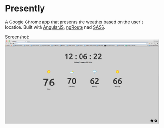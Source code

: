# Presently

A Google Chrome app that presents the weather based on the user's location. Built with [AngularJS](https://angularjs.org/), [ngRoute](https://code.angularjs.org/1.5.0-rc.2/angular-route.min.js) nad [SASS](http://sass-lang.com/).

Screenshot:
![Alt text](img/presently.png "Presently screen shot")
